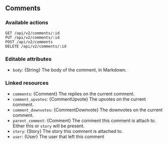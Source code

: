 ## Comments

### Available actions

```
GET /api/v2/comments/:id
PUT /api/v2/comments/:id
POST /api/v2/comments
DELETE /api/v2/comments/:id
```

### Editable attributes

- `body`: {String} The body of the comment, in Markdown.

### Linked resources

- `comments`: {Comment} The replies on the current comment.
- `comment_upvotes`: {CommentUpvote} The upvotes on the current comment.
- `comment_downvotes`: {CommentDownvote} The downvotes on the current comment.
- `parent_comment`: {Comment} The comment this comment is attach to. Either this or `story` will be present.
- `story`: {Story} The story this comment is attached to.
- `user`: {User} The user that left this comment
